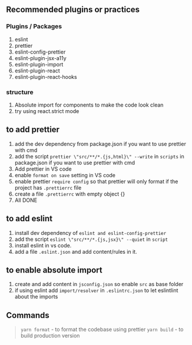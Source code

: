 ## Recommended plugins or practices

### Plugins / Packages

1. eslint
2. prettier
3. eslint-config-prettier
4. eslint-plugin-jsx-a11y
5. eslint-plugin-import
6. eslint-plugin-react
7. eslint-plugin-react-hooks

### structure

1. Absolute import for components to make the code look clean
2. try using react.strict mode

## to add prettier

1. add the dev dependency from package.json if you want to use prettier with cmd
2. add the script `prettier \"src/**/*.{js,html}\" --write` in `scripts` in package.json if you want to use prettier with cmd
3. Add prettier in VS code
4. enable `format on save` setting in VS code
5. enable prettier `require config` so that prettier will only format if the project has `.prettierrc` file
6. create a file `.prettierrc` with empty object {}
7. All DONE

## to add eslint

1. install dev dependency of `eslint and eslint-config-prettier`
2. add the script `eslint \"src/**/*.{js,jsx}\" --quiet` in `script`
3. install eslint in vs code.
4. add a file `.eslint.json` and add content/rules in it.

## to enable absolute import

1. create and add content in `jsconfig.json` so enable `src` as base folder
2. if using eslint add `import/resolver` in `.eslintrc.json` to let eslintlint about the imports

## Commands

> `yarn format` - to format the codebase using prettier
> `yarn build` - to build production version
